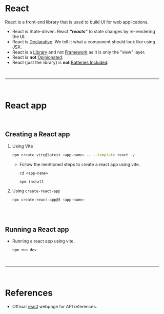 # React

React is a front-end library that is used to build UI for web applications.

- React is State-driven. React **_"reacts"_** to state changes by re-rendering the UI.
- React is [Declarative](../front-end-frameworks.md#declarative-approach). We tell it what a component should look like using JSX.
- React is a [Library](../front-end-frameworks.md#front-end-library) and not [Framework](../front-end-frameworks.md#front-end-framework) as it is only the "view" layer.
- React is **not** [Opinionated](../front-end-frameworks.md#opinionated).
- React (just the library) is **not** [Batteries Included](../front-end-frameworks.md#batteries-included).

<br>

---

<br>

# React app

<br>

## Creating a React app

1. Using Vite

   ```bash
   npm create vite@latest <app-name> -- --template react -y
   ```

   - Follow the mentioned steps to create a react app using vite.
     ```
     cd <app-name>
     ```
     ```
     npm install
     ```

1. Using `create-react-app`

   ```bash
   npx create-react-app@5 <app-name>
   ```

<br>
<br>

## Running a React app

- Running a react app using vite.
  ```bash
  npm run dev
  ```

<br>

---

<br>

# References

- Official [react](https://react.dev/) webpage for API references.
